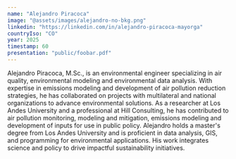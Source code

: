 ```yaml
---
name: "Alejandro Piracoca"
image: "@assets/images/alejandro-no-bkg.png"
linkedin: "https://linkedin.com/in/alejandro-piracoca-mayorga"
countryIso: "CO"
year: 2025
timestamp: 60
presentation: "public/foobar.pdf"
---
```


Alejandro Piracoca, M.Sc., is an environmental engineer specializing in air quality, environmental modeling and environmental data analysis. With expertise in emissions modeling and development of air pollution reduction strategies, he has collaborated on projects with multilateral and national organizations to advance environmental solutions. As a researcher at Los Andes University and a professional at Hill Consulting, he has contributed to air pollution monitoring, modeling and mitigation, emissions modeling and development of inputs for use in public policy. Alejandro holds a master's degree from Los Andes University and is proficient in data analysis, GIS, and programming for environmental applications. His work integrates science and policy to drive impactful sustainability initiatives.
